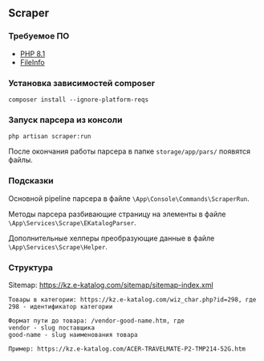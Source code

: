 ## Scraper

### Требуемое ПО

- [PHP 8.1](https://www.php.net/downloads)
- [FileInfo](https://www.php.net/manual/ru/fileinfo.installation.php)

### Установка зависимостей composer

```shell
composer install --ignore-platform-reqs
```

### Запуск парсера из консоли

```shell
php artisan scraper:run
```

После окончания работы парсера в папке `storage/app/pars/` появятся файлы.

### Подсказки

Основной pipeline парсера в файле `\App\Console\Commands\ScraperRun`.

Методы парсера разбивающие страницу на элементы в файле `\App\Services\Scrape\EKatalogParser`.

Дополнительные хелперы преобразующие данные в файле `\App\Services\Scrape\Helper`.

### Структура

Sitemap: https://kz.e-katalog.com/sitemap/sitemap-index.xml

```text
Товары в категории: https://kz.e-katalog.com/wiz_char.php?id=298, где
298 - идентификатор категории
```

```text
Формат пути до товара: /vendor-good-name.htm, где
vendor - slug поставщика
good-name - slug наименования товара

Пример: https://kz.e-katalog.com/ACER-TRAVELMATE-P2-TMP214-52G.htm
```
